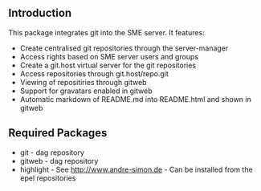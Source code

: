 Introduction
------------

This package integrates git into the SME server. It features:

* Create centralised git repositories through the server-manager
* Access rights based on SME server users and groups
* Create a git.host virtual server for the git repositories
* Access repositories through git.host/repo.git
* Viewing of repositiries through gitweb
* Support for gravatars enabled in gitweb
* Automatic markdown of README.md into README.html and shown in gitweb

Required Packages
-----------------

* git       - dag repository
* gitweb    - dag repository
* highlight - See http://www.andre-simon.de - Can be installed from the epel repositories